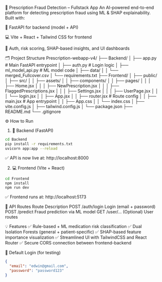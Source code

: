 🚀 Prescription Fraud Detection – Fullstack App
An AI-powered end-to-end platform for detecting prescription fraud using ML & SHAP explainability. Built with:

🧠 FastAPI for backend (model + API)

💻 Vite + React + Tailwind CSS for frontend

🔐 Auth, risk scoring, SHAP-based insights, and UI dashboards

🗂️ Project Structure
Prescription-webapp-v4/
├── Backend/
│   ├── app.py                  # Main FastAPI entrypoint
│   ├── auth.py                 # Login logic
│   ├── ml_model_api.py         # ML model code
│   ├── data/
│   │   └── merged_Fullcover.csv
│   └── requirements.txt
├── Frontend/
│   ├── public/
│   ├── src/
│   │   ├── assets/
│   │   ├── components/
│   │   ├── pages/
│   │   │   ├── Home.jsx
│   │   │   ├── NewPrescription.jsx
│   │   │   ├── FlaggedPrescriptions.jsx
│   │   │   ├── Settings.jsx
│   │   │   ├── UserPage.jsx
│   │   │   └── login.jsx
│   │   ├── App.jsx
│   │   ├── router.jsx          # Route config
│   │   ├── main.jsx            # App entrypoint
│   │   ├── App.css
│   │   └── index.css
│   ├── vite.config.js
│   ├── tailwind.config.js
│   └── package.json
├── README.md
└── .gitignore

⚙️ How to Run
1. 🔌 Backend (FastAPI)
```bash
cd Backend
pip install -r requirements.txt
uvicorn app:app --reload
```
✅ API is now live at: http://localhost:8000

2. 💻 Frontend (Vite + React)
```bash
cd Frontend
npm install
npm run dev
```
✅ Frontend runs at: http://localhost:5173

📌 API Routes
Route                     Description
POST /auth/login          Login (email + password)
POST /predict             Fraud prediction via ML model
GET /user/...             (Optional) User routes

💡 Features
✅ Rule-based + ML medication risk classification
✅ Dual Isolation Forests (general + patient-specific)
✅ SHAP-based feature importance visualization
✅ Streamlined UI with TailwindCSS and React Router
✅ Secure CORS connection between frontend-backend

🔐 Default Login (for testing)
```json
{
  "email": "edwin@gmail.com",
  "password": "password123"
}
```
